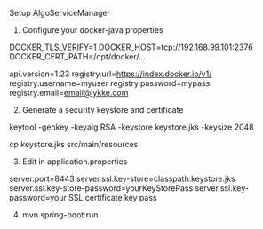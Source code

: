 Setup AlgoServiceManager


1. Configure your docker-java properties

DOCKER_TLS_VERIFY=1
DOCKER_HOST=tcp://192.168.99.101:2376
DOCKER_CERT_PATH=/opt/docker/...

api.version=1.23
registry.url=https://index.docker.io/v1/
registry.username=myuser
registry.password=mypass
registry.email=email@lykke.com

2. Generate a security keystore and certificate

keytool -genkey -keyalg RSA -keystore keystore.jks -keysize 2048

cp  keystore.jks src/main/resources

3. Edit in application.properties 

server.port=8443
server.ssl.key-store=classpath:keystore.jks
server.ssl.key-store-password=yourKeyStorePass
server.ssl.key-password=your SSL certificate key pass


4. mvn spring-boot:run